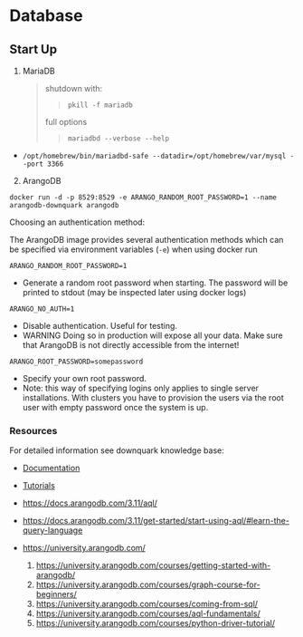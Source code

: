 # Database

## Start Up

1. MariaDB
   > shutdown with:
   >
   > > `pkill -f mariadb`
   >
   > full options
   >
   > > `mariadbd --verbose --help`

- `/opt/homebrew/bin/mariadbd-safe --datadir=/opt/homebrew/var/mysql --port 3366`

2. ArangoDB

`docker run -d -p 8529:8529 -e ARANGO_RANDOM_ROOT_PASSWORD=1 --name arangodb-downquark arangodb`

Choosing an authentication method:

The ArangoDB image provides several authentication methods which can be specified via environment variables (`-e`) when using docker run

`ARANGO_RANDOM_ROOT_PASSWORD=1`

- Generate a random root password when starting. The password will be printed to stdout (may be inspected later using docker logs)

`ARANGO_NO_AUTH=1`

- Disable authentication. Useful for testing.
- WARNING Doing so in production will expose all your data. Make sure that ArangoDB is not directly accessible from the internet!

`ARANGO_ROOT_PASSWORD=somepassword`

- Specify your own root password.
- Note: this way of specifying logins only applies to single server installations. With clusters you have to provision the users via the root user with empty password once the system is up.

### Resources

For detailed information see downquark knowledge base:

- [Documentation](https://github.com/DownQuark-Work/downquark.ventureCore.KnowledgeBase/tree/main/src/Persistence/ArangoDB/docs)
- [Tutorials](https://github.com/DownQuark-Work/downquark.ventureCore.KnowledgeBase/tree/main/src/Persistence/ArangoDB/development/_tutorials)

- https://docs.arangodb.com/3.11/aql/
- https://docs.arangodb.com/3.11/get-started/start-using-aql/#learn-the-query-language

- https://university.arangodb.com/
  1. https://university.arangodb.com/courses/getting-started-with-arangodb/
  1. https://university.arangodb.com/courses/graph-course-for-beginners/
  1. https://university.arangodb.com/courses/coming-from-sql/
  1. https://university.arangodb.com/courses/aql-fundamentals/
  1. https://university.arangodb.com/courses/python-driver-tutorial/
